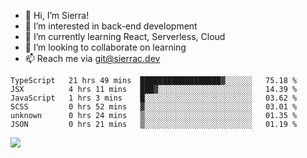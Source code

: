 - 👋 Hi, I’m Sierra!
- 👀 I’m interested in back-end development
- 🌱 I’m currently learning React, Serverless, Cloud
- 💞️ I’m looking to collaborate on learning
- 📫 Reach me via git@sierrac.dev

<!--START_SECTION:waka-->

```text
TypeScript   21 hrs 49 mins  ██████████████████▓░░░░░░   75.18 %
JSX          4 hrs 11 mins   ███▓░░░░░░░░░░░░░░░░░░░░░   14.39 %
JavaScript   1 hrs 3 mins    █░░░░░░░░░░░░░░░░░░░░░░░░   03.62 %
SCSS         0 hrs 52 mins   ▓░░░░░░░░░░░░░░░░░░░░░░░░   03.01 %
unknown      0 hrs 24 mins   ▒░░░░░░░░░░░░░░░░░░░░░░░░   01.35 %
JSON         0 hrs 21 mins   ▒░░░░░░░░░░░░░░░░░░░░░░░░   01.19 %
```

<!--END_SECTION:waka-->


![](https://hit.yhype.me/github/profile?user_id=7351311)
